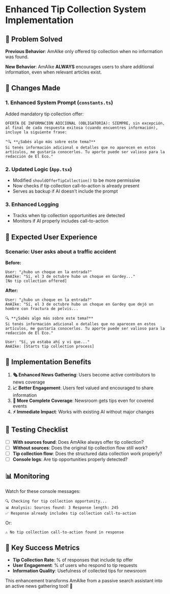 # Enhanced Tip Collection System Implementation

## 🎯 **Problem Solved**

**Previous Behavior**: AmAIke only offered tip collection when no information was found.

**New Behavior**: AmAIke **ALWAYS** encourages users to share additional information, even when relevant articles exist.

## 🚀 **Changes Made**

### 1. **Enhanced System Prompt** (`constants.ts`)

Added mandatory tip collection offer:
```
OFERTA DE INFORMACIÓN ADICIONAL (OBLIGATORIA): SIEMPRE, sin excepción, al final de cada respuesta exitosa (cuando encuentres información), incluye la siguiente frase:

"🔍 **¿Sabés algo más sobre este tema?**
Si tenés información adicional o detalles que no aparecen en estos artículos, me gustaría conocerlos. Tu aporte puede ser valioso para la redacción de El Eco."
```

### 2. **Updated Logic** (`App.tsx`)

- Modified `shouldOfferTipCollection()` to be more permissive
- Now checks if tip collection call-to-action is already present
- Serves as backup if AI doesn't include the prompt

### 3. **Enhanced Logging** 

- Tracks when tip collection opportunities are detected
- Monitors if AI properly includes call-to-action

## 📝 **Expected User Experience**

### **Scenario: User asks about a traffic accident**

**Before:**
```
User: "¿hubo un choque en la entrada?"
AmAIke: "Sí, el 3 de octubre hubo un choque en Gardey..." 
[No tip collection offered]
```

**After:**
```
User: "¿hubo un choque en la entrada?"
AmAIke: "Sí, el 3 de octubre hubo un choque en Gardey que dejó un hombre con fractura de pelvis...

🔍 **¿Sabés algo más sobre este tema?**
Si tenés información adicional o detalles que no aparecen en estos artículos, me gustaría conocerlos. Tu aporte puede ser valioso para la redacción de El Eco."

User: "Sí, yo estaba ahí y vi que..."
AmAIke: [Starts tip collection process]
```

## 🔧 **Implementation Benefits**

1. **🗞️ Enhanced News Gathering**: Users become active contributors to news coverage
2. **📈 Better Engagement**: Users feel valued and encouraged to share information
3. **🎯 More Complete Coverage**: Newsroom gets tips even for covered events
4. **⚡ Immediate Impact**: Works with existing AI without major changes

## 🧪 **Testing Checklist**

- [ ] **With sources found**: Does AmAIke always offer tip collection?
- [ ] **Without sources**: Does the original tip collection flow still work?
- [ ] **Tip collection flow**: Does the structured data collection work properly?
- [ ] **Console logs**: Are tip opportunities properly detected?

## 📊 **Monitoring**

Watch for these console messages:
```
🔍 Checking for tip collection opportunity...
📊 Analysis: Sources found: 3 Response length: 245
✅ Response already includes tip collection call-to-action
```

Or:
```
⚠️ No tip collection call-to-action found in response
```

## 🎯 **Key Success Metrics**

- **Tip Collection Rate**: % of responses that include tip offer
- **User Engagement**: % of users who respond to tip requests
- **Information Quality**: Usefulness of collected tips for newsroom

This enhancement transforms AmAIke from a passive search assistant into an active news gathering tool! 🚀